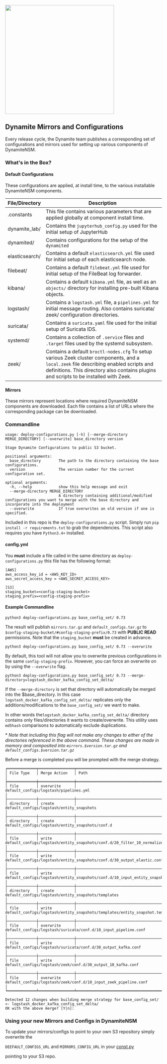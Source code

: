 <a href="http://dynamite.ai"><img src="https://github.com/vlabsio/dynamite-nsm/raw/master/img/dynamite_analytics.png" width="350" height="auto"></a>
## Dynamite Mirrors and Configurations


Every release cycle, the Dynamite team publishes a corresponding set of configurations and mirrors used for setting up various components of DynamiteNSM.

### What's in the Box?

#### Default Configurations

These configurations are applied, at install time, to the various installable DynamiteNSM components.

| File/Directory | Description                                                                                                                                                                                                                     |
|----------------|---------------------------------------------------------------------------------------------------------------------------------------------------------------------------------------------------------------------------------|
| .constants     | This file contains various parameters that are applied globally at component install time.                                                                                                                                      |
| dynamite_lab/  | Contains the `jupyterhub_config.py` used for the initial setup of JupyterHub                                                                                                                                                    |
| dynamited/     | Contains configurations for the setup of the `dynamited`                                                                                                                                                                        |
| elasticsearch/ | Contains a default `elasticsearch.yml` file used for initial setup of each elasticsearch node.                                                                                                                                  |
| filebeat/      | Contains a default `filebeat.yml` file used for initial setup of the FileBeat log forwarder.                                                                                                                                    |
| kibana/        | Contains a default `kibana.yml` file, as well as an `objects/` directory for installing pre-built Kibana objects.                                                                                                               |
| logstash/      | Contains a `logstash.yml` file, a `pipelines.yml` for initial message routing. Also contains suricata/ zeek/ configuration directories.                                                                                         |
| suricata/      | Contains a `suricata.yaml` file used for the initial setup of Suricata IDS.                                                                                                                                                     |
| systemd/       | Contains a collection of `.service` files and `.target` files used by the systemd subsystem.                                                                                                                                    |
| zeek/          | Contains a default `broctl-nodes.cfg` To setup various Zeek cluster components, and a `local.zeek` file describing enabled scripts and definitions. This directory also contains plugins and scripts to be installed with Zeek. |

#### Mirrors
These mirrors represent locations where required DynamiteNSM components are downloaded. Each file contains a list of URLs where the corresponding package can be downloaded.


### Commandline

```
usage: deploy-configurations.py [-h] [--merge-directory MERGE_DIRECTORY] [--overwrite] base_directory version

Stage Dynamite Configurations to public S3 bucket.

positional arguments:
  base_directory        The path to the directory containing the base configurations.
  version               The version number for the current configuration set.

optional arguments:
  -h, --help            show this help message and exit
  --merge-directory MERGE_DIRECTORY
                        A directory containing additional/modified configurations you want to merge with the base directory and incorporate into the deployment
  --overwrite           If true overwrites an old version if one is specified.

```

Included in this repo is the `deploy-configurations.py` script. Simply run `pip install -r requirements.txt` to grab the dependencies. This script also requires you have `Python3.4+` installed.

#### config.yml
You **must** include a file called in the same directory as `deploy-configurations.py` this file has the following format:

```
[AWS]
aws_access_key_id = <AWS_KEY_ID>
aws_secret_access_key = <AWS_SECRET_ACCESS_KEY>

[S3]
staging_bucket=<config-staging-bucket>
staging_prefix=<config-staging-prefix>
```

#### Example Commandline

```
python3 deploy-configurations.py base_config_set/ 0.73
```

The result will publish `mirrors.tar.gz` and `default_configs.tar.gz` to `$config-staging-bucket/#config-staging-prefix/0.73` with **PUBLIC READ** permissions. Note that the `staging_bucket` **must** be created in advance.


```
python3 deploy-configurations.py base_config_set/ 0.73 --overwrite
```

By default,  this tool will not allow you to overwrite previous configurations in the same `config-staging-prefix`. However, you can force an overwrite on by using the `--overwrite` flag.

```
python3 deploy-configurations.py base_config_set/ 0.73 --merge-directory=logstash_docker_kafka_config_set_delta/
```

If the `--merge-directory` is set that directory will automatically be merged into the $base_directory. In this case `logstash_docker_kafka_config_set_delta/` replicates only the additions/modifications to the `base_config_set/` we want to make.

In other words the`logstash_docker_kafka_config_set_delta/` directory contains only files/directories it wants to create/overwrite. This utility uses `md5hash` comparisons to automatically exclude duplications. 

\* *Note that including this flag will not make any changes to either of the directories referenced in the above command. These changes are made in memory and composited into `mirrors.$version.tar.gz` and `default_configs.$version.tar.gz`*

Before a merge is completed you will be prompted with the merge strategy.

```
╒═════════════╤════════════════╤═════════════════════════════════════════════════════════════════════════════════════════╕
│ File Type   │ Merge Action   │ Path                                                                                    │
╞═════════════╪════════════════╪═════════════════════════════════════════════════════════════════════════════════════════╡
│ file        │ overwrite      │ default_configs/logstash/pipelines.yml                                                  │
├─────────────┼────────────────┼─────────────────────────────────────────────────────────────────────────────────────────┤
│ directory   │ create         │ default_configs/logstash/entity_snapshots                                               │
├─────────────┼────────────────┼─────────────────────────────────────────────────────────────────────────────────────────┤
│ directory   │ create         │ default_configs/logstash/entity_snapshots/conf.d                                        │
├─────────────┼────────────────┼─────────────────────────────────────────────────────────────────────────────────────────┤
│ file        │ write          │ default_configs/logstash/entity_snapshots/conf.d/20_filter_10_normalize.conf.disabled   │
├─────────────┼────────────────┼─────────────────────────────────────────────────────────────────────────────────────────┤
│ file        │ write          │ default_configs/logstash/entity_snapshots/conf.d/30_output_elastic.conf                 │
├─────────────┼────────────────┼─────────────────────────────────────────────────────────────────────────────────────────┤
│ file        │ write          │ default_configs/logstash/entity_snapshots/conf.d/10_input_entity_snapshot_pipeline.conf │
├─────────────┼────────────────┼─────────────────────────────────────────────────────────────────────────────────────────┤
│ directory   │ create         │ default_configs/logstash/entity_snapshots/templates                                     │
├─────────────┼────────────────┼─────────────────────────────────────────────────────────────────────────────────────────┤
│ file        │ write          │ default_configs/logstash/entity_snapshots/templates/entity_snapshot.template.json       │
├─────────────┼────────────────┼─────────────────────────────────────────────────────────────────────────────────────────┤
│ file        │ overwrite      │ default_configs/logstash/suricata/conf.d/10_input_pipeline.conf                         │
├─────────────┼────────────────┼─────────────────────────────────────────────────────────────────────────────────────────┤
│ file        │ write          │ default_configs/logstash/suricata/conf.d/30_output_kafka.conf                           │
├─────────────┼────────────────┼─────────────────────────────────────────────────────────────────────────────────────────┤
│ file        │ write          │ default_configs/logstash/zeek/conf.d/30_output_10_kafka.conf                            │
├─────────────┼────────────────┼─────────────────────────────────────────────────────────────────────────────────────────┤
│ file        │ overwrite      │ default_configs/logstash/zeek/conf.d/10_input_zeek_pipeline.conf                        │
╘═════════════╧════════════════╧═════════════════════════════════════════════════════════════════════════════════════════╛

Detected 12 changes when building merge strategy for base_config_set/ <- logstash_docker_kafka_config_set_delta/
OK with the above merge? [Y|n]: 
```

### Using your new Mirrors and Configs in DynamiteNSM

To update your mirrors/configs to point to your own S3 repository simply overwrite the 

`DEEFAULT_CONFIGS_URL` and `MIRRORS_CONFIG_URL` in your [const.py](https://github.com/DynamiteAI/dynamite-nsm/blob/master/dynamite_nsm/const.py#L8-L10)

pointing to your S3 repo.